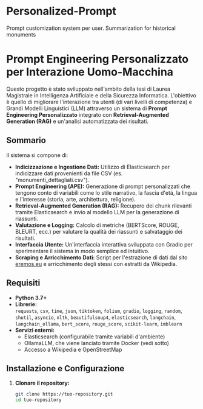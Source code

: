 # Personalized-Prompt
Prompt customization system per user. Summarization for historical monuments
# Prompt Engineering Personalizzato per Interazione Uomo-Macchina

Questo progetto è stato sviluppato nell'ambito della tesi di Laurea Magistrale in Intelligenza Artificiale e della Sicurezza Informatica. L'obiettivo è quello di migliorare l'interazione tra utenti (di vari livelli di competenza) e Grandi Modelli Linguistici (LLM) attraverso un sistema di **Prompt Engineering Personalizzato** integrato con **Retrieval-Augmented Generation (RAG)** e un'analisi automatizzata dei risultati.

## Sommario

Il sistema si compone di:
- **Indicizzazione e Ingestione Dati:** Utilizzo di Elasticsearch per indicizzare dati provenienti da file CSV (es. "monumenti_dettagliati.csv").  
- **Prompt Engineering (APE):** Generazione di prompt personalizzati che tengono conto di variabili come lo stile narrativo, la fascia d'età, la lingua e l'interesse (storia, arte, architettura, religione).  
- **Retrieval-Augmented Generation (RAG):** Recupero dei chunk rilevanti tramite Elasticsearch e invio al modello LLM per la generazione di riassunti.  
- **Valutazione e Logging:** Calcolo di metriche (BERTScore, ROUGE, BLEURT, ecc.) per valutare la qualità dei riassunti e salvataggio dei risultati.
- **Interfaccia Utente:** Un'interfaccia interattiva sviluppata con Gradio per sperimentare il sistema in modo semplice ed intuitivo.
- **Scraping e Arricchimento Dati:** Script per l'estrazione di dati dal sito [eremos.eu](https://eremos.eu/index.php/sicilia/) e arricchimento degli stessi con estratti da Wikipedia.

## Requisiti

- **Python 3.7+**
- **Librerie:**  
  `requests`, `csv`, `time`, `json`, `tiktoken`, `folium`, `gradio`, `logging`, `random`, `shutil`, `asyncio`, `nltk`, `beautifulsoup4`, `elasticsearch`, `langchain`, `langchain_ollama`, `bert_score`, `rouge_score`, `scikit-learn`, `imblearn`  
- **Servizi esterni:**  
  - Elasticsearch (configurabile tramite variabili d'ambiente)  
  - OllamaLLM, che viene lanciato tramite Docker (vedi sotto)  
  - Accesso a Wikipedia e OpenStreetMap

## Installazione e Configurazione

1. **Clonare il repository:**

   ```bash
   git clone https://tuo-repository.git
   cd tuo-repository
